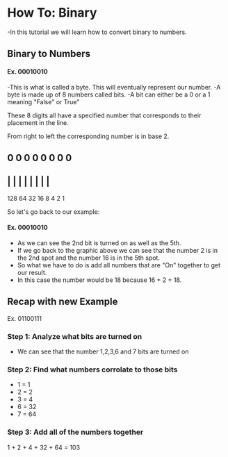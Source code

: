 # How To: Binary
-In this tutorial we will learn how to convert binary to numbers.

## Binary to Numbers


#### Ex. 00010010

-This is what is called a byte. This will eventually represent our number.
-A byte is made up of 8 numbers called bits.
-A bit can either be a 0 or a 1 meaning "False" or True"

These 8 digits all have a specified number that corresponds to their placement in the line. 

From right to left the corresponding number is in base 2.

0   0   0   0   0   0   0   0 
---
|   |   |   |   |   |   |   |
---
128 64  32  16  8   4   2   1

So let's go back to our example:

#### Ex. 00010010

- As we can see the 2nd bit is turned on as well as the 5th.
- If we go back to the graphic above we can see that the number 2 is in the 2nd spot
and the number 16 is in the 5th spot.
- So what we have to do is add all numbers that are "On" together to get our result.
- In this case the number would be 18 because 16 + 2 = 18.

## Recap with new Example

Ex. 01100111

### Step 1: Analyze what bits are turned on
- We can see that the number 1,2,3,6 and 7 bits are turned on

### Step 2: Find what numbers corrolate to those bits
- 1 = 1
- 2 = 2
- 3 = 4
- 6 = 32
- 7 = 64
### Step 3: Add all of the numbers together

1 + 2 + 4 + 32 + 64 = 103
